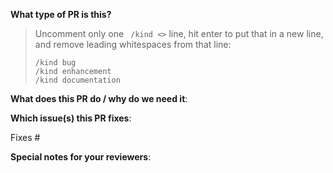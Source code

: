 <!--  Thanks for sending a pull request!  Here are some tips for you:

1) If this is your first time, please read our contributor guidelines: https://tinyms.readthedocs.io/en/latest/community/contributing.html

2) After you finishing the pull request, please make sure all CI checks passed before requesting any reviewers.
-->

**What type of PR is this?**

> Uncomment only one ` /kind <>` line, hit enter to put that in a new line, and remove leading whitespaces from that line:
>
> `/kind bug`</br>
> `/kind enhancement`</br>
> `/kind documentation`</br>

**What does this PR do / why do we need it**:


**Which issue(s) this PR fixes**:

<!--
*Automatically closes linked issue when PR is merged.
Usage: `Fixes #<issue number>`, or `Fixes (paste link of issue)`.
-->
Fixes #

**Special notes for your reviewers**:

